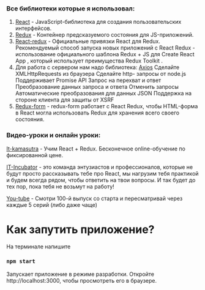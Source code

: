 ### Все библиотеки которые я использовал:

1) [React](https://ru.reactjs.org/) - JavaScript-библиотека для создания пользовательских интерфейсов. 
2) [Redux](https://redux.js.org/) - Контейнер предсказуемого состояния для JS-приложений.
3) [React-redux](https://www.npmjs.com/package/react-redux) - Официальные привязки React для Redux. Рекомендуемый способ запуска новых приложений с React Redux - использование официального шаблона Redux + JS для Create React App , который использует преимущества Redux Toolkit .
4) Для работа с сервером нам  надо библиотека: [Axios](https://www.npmjs.com/package/axios#features)
Сделайте XMLHttpRequests из браузера
Сделайте http- запросы от node.js
Поддерживает Promise API
Запрос на перехват и ответ
Преобразование данных запроса и ответа
Отменить запросы
Автоматические преобразования для данных JSON
Поддержка на стороне клиента для защиты от XSRF
5) [Redux-form](https://www.npmjs.com/package/redux-form) - redux-form работает с React Redux, чтобы HTML-форма в React могла использовать Redux для хранения всего своего состояния.

### Видео-уроки и онлайн уроки: 
[It-kamasutra](https://it-kamasutra.com/) - Учим React + Redux. Бесконечное online-обучение по фиксированной цене. 

[IT-Incubator](https://it-incubator.by/) - это команда энтузиастов и профессионалов, которые не будут просто рассказывать тебе про React, мы нагрузим тебя практикой и будем всегда рядом, чтобы ответить на твои вопросы. И так будет до тех пор, пока тебя не возьмут на работу!

[You-tube](https://www.youtube.com/watch?v=gb7gMluAeao&list=PLcvhF2Wqh7DNVy1OCUpG3i5lyxyBWhGZ8) -  Смотри 100-й выпуск со старта и пересматривай через каждые 5 серий (либо даже чаще)

# Как запутить приложение?

На терминале напишите 
### `npm start` 

Запускает приложение в режиме разработки. 
Откройте http://localhost:3000, чтобы просмотреть его в браузере.